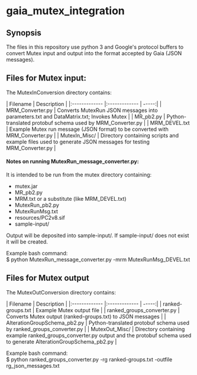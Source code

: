 # gaia_mutex_integration

## Synopsis
The files in this repository use python 3 and Google's protocol buffers to convert Mutex input and output into the format accepted by Gaia (JSON messages).

## Files for Mutex input:
The MutexInConversion directory contains:  

| Filename        | Description           |
|:------------- |:------------- | -----:|
| MRM_Converter.py     | Converts MutexRun JSON messages into parameters.txt and DataMatrix.txt; Invokes Mutex |
| MR_pb2.py      | Python-translated protobuf schema used by MRM_Converter.py     |
| MRM_DEVEL.txt | Example Mutex run message (JSON format) to be converted with MRM_Converter.py      |
| MutexIn_Misc/ | Directory containing scripts and example files used to generate JSON messages for testing MRM_Converter.py |

#### Notes on running MutexRun_message_converter.py:
It is intended to be run from the mutex directory containing:  
- mutex.jar  
- MR_pb2.py  
- MRM.txt or a substitute (like MRM_DEVEL.txt)  
- MutexRun_pb2.py  
- MutexRunMsg.txt  
- resources/PC2v8.sif  
- sample-input/  

Output will be deposited into sample-input/. If sample-input/ does not exist it will be created.

Example bash command:  
$ python MutexRun_message_converter.py -mrm MutexRunMsg_DEVEL.txt

## Files for Mutex output
The MutexOutConversion directory contains:

| Filename        | Description           |
|:------------- |:------------- | -----:|
| ranked-groups.txt   | Example Mutex output file |
| ranked_groups_converter.py      | Converts Mutex output (ranked-groups.txt) to JSON messages     |
| AlterationGroupSchema_pb2.py | Python-translated protobuf schema used by ranked_groups_converter.py      |
| MutexOut_Misc/ | Directory containing example ranked_groups_converter.py output and the protobuf schema used to generate AlterationGroupSchema_pb2.py |

Example bash command:  
$ python ranked_groups_converter.py -rg ranked-groups.txt -outfile rg_json_messages.txt
